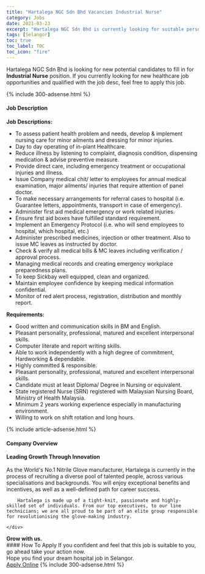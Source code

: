 ```yaml
---
title: "Hartalega NGC Sdn Bhd Vacancies Industrial Nurse" 
category: Jobs 
date: 2021-03-23 
excerpt: "Hartalega NGC Sdn Bhd is currently looking for suitable person to fill in the Industrial Nurse which positioned at Selangor" 
tags: [Selangor] 
toc: true 
toc_label: TOC 
toc_icon: "fire" 
--- 
```


<p>Hartalega NGC Sdn Bhd is looking for new potential candidates to fill in for <b>Industrial Nurse</b> position. If you currently looking for new healthcare job opportunities and qualified with the job desc, feel free to apply this job.
</p>{% include 300-adsense.html %} 
<div><div><h4>Job Description</h4></div><div><div><span><div><div><strong>Job Descriptions:</strong></div><ul><li>To assess patient health problem and needs, develop &amp; implement nursing care for minor ailments and dressing for minor injuries.</li><li>Day to day operating of in-plant Healthcare.</li><li>Reduce illness by listening to complaint, diagnosis condition, dispensing medication &amp; advise preventive measure.</li><li>Provide direct care, including emergency treatment or occupational injuries and illness.</li><li>Issue Company medical chit/ letter to employees for annual medical examination, major ailments/ injuries that require attention of panel doctor.</li><li>To make necessary arrangements for referral cases to hospital (i.e. Guarantee letters, appointments, transport in case of emergency).</li><li>Administer first aid medical emergency or work related injuries.</li><li>Ensure first aid boxes have fulfilled standard requirement.</li><li>Implement an Emergency Protocol (i.e. who will send employees to hospital, which hospital, etc.)</li><li>Administer prescribed medicines, injection or other treatment. Also to issue MC leaves as instructed by doctor.</li><li>Check &amp; verify all medical bills &amp; MC leaves including verification / approval process.</li><li>Managing medical records and creating emergency workplace preparedness plans.</li><li>To keep Sickbay well equipped, clean and organized.</li><li>Maintain employee confidence by keeping medical information confidential.</li><li>Monitor of red alert process, registration, distribution and monthly report.</li></ul><div><strong>Requirements:</strong></div><ul><li>Good written and communication skills in BM and English.</li><li>Pleasant personality, professional, matured and excellent interpersonal skills.</li><li>Computer literate and report writing skills.</li><li>Able to work independently with a high degree of commitment, Hardworking &amp; dependable.</li><li>Highly committed &amp; responsible.</li><li>Pleasant personality, professional, matured and excellent interpersonal skills.</li><li>Candidate must at least Diploma/ Degree in Nursing or equivalent.</li><li>State registered Nurse (SRN) registered with Malaysian Nursing Board, Ministry of Health Malaysia.</li><li>Minimum 2 years working experience especially in manufacturing environment.</li><li>Willing to work on shift rotation and long hours.</li></ul></div></span></div></div></div> 
{% include article-adsense.html %} 
<div><div><h4>Company Overview</h4></div><div><div><span><div><div>
<div>
<strong>Leading Growth Through Innovation</strong></div>
<div>
<br>
		As the World's No.1 Nitrile Glove manufacturer, Hartalega is currently in the process of recruiting a diverse pool of talented people, across various specialisations and backgrounds. You will enjoy exceptional benefits and incentives, as well as a well-defined path for career success.
		
		Hartalega is made up of a tight-knit, passionate and highly-skilled set of individuals. From our top executives, to our line technicians; we are all proud to be part of an elite group responsible for revolutionising the glove-making industry.
		
	</div>
<div>
<strong>Grow with us.</strong></div>
</div></div></span></div></div></div> 
#### How To Apply 
If you confident and feel that this job is suitable to you, go ahead take your action now. <br/> 
Hope you find your dream hospital job in Selangor. <br/> 
<a href="https://www.jobstreet.com.my/en/job/industrial-nurse-4515039?jobId=jobstreet-my-job-4515039" class="btn btn--warning" target="_blank" rel="nofollow noopenner">Apply Online</a> 
{% include 300-adsense.html %} 